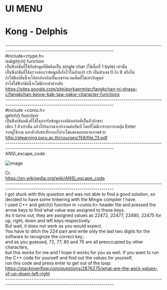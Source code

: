 # UI MENU
# Kong - Delphis
------------------------------------------------------------------------------------------------------------------------------------<br>
#include<ctype.h> <br>
isdigit(ch) function <br>
เป็นฟังก์ชันที่ใช้กับข้อมูลที่มีชนิดเป็น single char (ใช้เนื้อที่ 1 byte) เท่านั้น <br>
เป็นฟังก์ชันที่ใช้ตรวจสอบว่าข้อมูลที่เก็บไว้ในตัวแปร ch เป็นตัวเลข 0 ถึง 9 หรือไม่ <br>
ถ้าใช่ฟังก์ชันนี้จะให้ค่าส่งกลับเป็นเลขจำนวนเต็มที่ไม่เท่ากับศูนย์  <br>
ถ้าไม่ใช่ฟังก์ชันนี้จะไม่มีการส่งค่ากลับ <br>
https://sites.google.com/site/porkaermlgc/fangkchan-ni-phasa-c/fangkchan-keiyw-kab-taw-xaksr-character-functions <br>
------------------------------------------------------------------------------------------------------------------------------------<br>
#include <conio.h> <br>
getch() function <br>
เป็นฟังก์ชันหนึ่งที่ใช้ในการรับข้อมูลจากคีย์บอร์ดที่เป็นตัวอักขระ <br>
เพียง 1 ตัวเท่านั้น แล้วโปรแกรมจะทำงานต่อทันที โดยที่ไม่มีการรอการกดปุ่ม Enter <br>
จากผู้ใช้งาน และตัวอักขระที่กรอกไปจะไม่แสดงผลบนจอภาพด้วย <br>
http://elearning.psru.ac.th/courses/158/file_13.pdf <br>
------------------------------------------------------------------------------------------------------------------------------------<br>
ANSI_escape_code <br>

![image](https://user-images.githubusercontent.com/120131543/225553666-8a863e9b-aa09-4611-8413-40316f8a0733.png) <br>

Cr.<br>
https://en.wikipedia.org/wiki/ANSI_escape_code <br>
------------------------------------------------------------------------------------------------------------------------------------<br>
I got stuck with this question and was not able to find a good solution, so decided to have some tinkering with the Mingw compiler I have.  <br>
I used C++ and getch() function in <conio.h> header file and pressed the arrow keys to find what value was assigned to these keys. <br>
As it turns out, they are assigned values as 22472, 22477, 22480, 22475 for up, right, down and left keys respectively. <br>
But wait, it does not work as you would expect. <br>
You have to ditch the 224 part and write only the last two digits for the software to recognize the correct key; <br>
and as you guessed, 72, 77, 80 and 75 are all preoccupied by other characters, <br>
but this works for me and I hope it works for you as well. If you want to run the C++ code for yourself and find out the values for yourself, <br>
run this code and press enter to get out of the loop: <br>
https://stackoverflow.com/questions/2876275/what-are-the-ascii-values-of-up-down-left-right <br>
------------------------------------------------------------------------------------------------------------------------------------<br>
